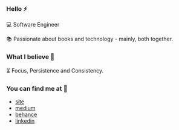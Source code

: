 ### Hello ⚡

💻 Software Engineer

📚 Passionate about books and technology - mainly, both together.

### What I believe 🚀

⏳ Focus, Persistence and Consistency.

### You can find me at 💬
  
  - [site](https://hstrada.vercel.app)
  - [medium](https://hstrada.medium.com/)
  - [behance](https://www.behance.net/helenastrada)
  - [linkedin](https://www.linkedin.com/in/helenastrada)
